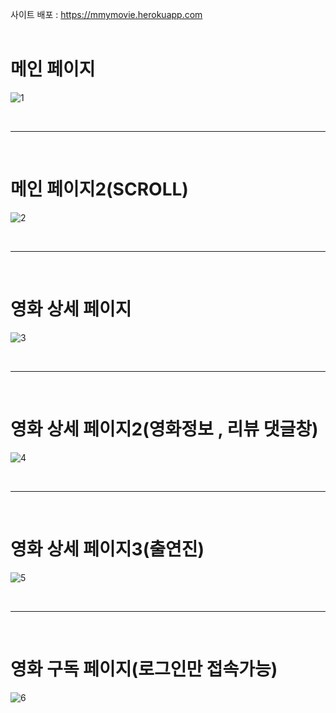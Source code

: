

사이트 배포 : https://mmymovie.herokuapp.com
<br>
<br>



# 메인 페이지
![1](https://user-images.githubusercontent.com/54196723/139525664-d9f01b0e-1304-48f8-80bf-0b6971ba4194.png)

<br>


---------------------------------------

<br>

# 메인 페이지2(SCROLL)

![2](https://user-images.githubusercontent.com/54196723/139525706-63c5eb25-304c-4f88-ae96-85b708c655e4.png)

<br>


---------------------------------------

<br>

# 영화 상세 페이지
![3](https://user-images.githubusercontent.com/54196723/139525759-9143cfd3-379a-46ec-92ad-1ed839452d5c.png)

<br>


---------------------------------------

<br>

# 영화 상세 페이지2(영화정보 , 리뷰 댓글창)
![4](https://user-images.githubusercontent.com/54196723/139525761-461f11b1-c90e-4444-ac9f-f2d92ee9b46e.png)

<br>


---------------------------------------

<br>

# 영화 상세 페이지3(출연진)


![5](https://user-images.githubusercontent.com/54196723/139525783-b73070d1-bde4-4f6b-a016-f13ed52e3c9e.png)

<br>


---------------------------------------

<br>

# 영화 구독 페이지(로그인만 접속가능)

![6](https://user-images.githubusercontent.com/54196723/139525786-10323320-98d9-48e1-ab8d-f690a21be349.png)
